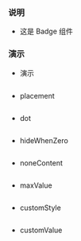 ### 说明

*   这是 Badge 组件

### 演示

*   演示

```js {"codepath": "badge.jsx"}
```

*   placement

```js {"codepath": "placement.jsx"}
```

*   dot

```js {"codepath": "dot.jsx"}
```

*   hideWhenZero

```js {"codepath": "hideWhenZero.jsx"}
```

*   noneContent

```js {"codepath": "noneContent.jsx"}
```

*   maxValue

```js {"codepath": "maxValue.jsx"}
```

*   customStyle

```js {"codepath": "customStyle.jsx"}
```

*   customValue

```js {"codepath": "customValue.jsx"}
```
